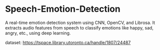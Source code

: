 # Speech-Emotion-Detection
A real-time emotion detection system using CNN, OpenCV, and Librosa. It extracts audio features from speech to classify emotions like happy, sad, angry, etc., using deep learning.

dataset: https://tspace.library.utoronto.ca/handle/1807/24487
